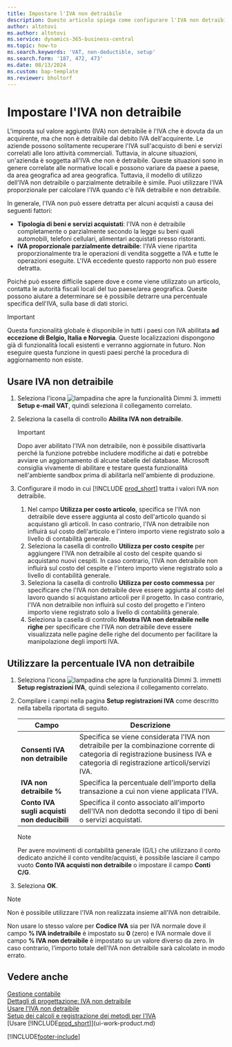 ```yaml
---
title: Impostare l'IVA non detraibile
description: Questo articolo spiega come configurare l'IVA non detraibile in Microsoft Dynamics 365 Business Central.
author: altotovi
ms.author: altotovi
ms.service: dynamics-365-business-central
ms.topic: how-to
ms.search.keywords: 'VAT, non-deductible, setup'
ms.search.form: '187, 472, 473'
ms.date: 08/13/2024
ms.custom: bap-template
ms.reviewer: bholtorf
---
```


# Impostare l'IVA non detraibile

L'imposta sul valore aggiunto (IVA) non detraibile è l'IVA che è dovuta da un acquirente, ma che non è detraibile dal debito IVA dell'acquirente. Le aziende possono solitamente recuperare l'IVA sull'acquisto di beni e servizi correlati alle loro attività commerciali. Tuttavia, in alcune situazioni, un'azienda è soggetta all'IVA che non è detraibile. Queste situazioni sono in genere correlate alle normative locali e possono variare da paese a paese, da area geografica ad area geografica. Tuttavia, il modello di utilizzo dell'IVA non detraibile o parzialmente detraibile è simile. Puoi utilizzare l'IVA proporzionale per calcolare l'IVA quando c'è IVA detraibile e non detraibile.

In generale, l'IVA non può essere detratta per alcuni acquisti a causa dei seguenti fattori:

- **Tipologia di beni e servizi acquistati**: l'IVA non è detraibile completamente o parzialmente secondo la legge su beni quali automobili, telefoni cellulari, alimentari acquistati presso ristoranti.
- **IVA proporzionale parzialmente detraibile**: l'IVA viene ripartita proporzionalmente tra le operazioni di vendita soggette a IVA e tutte le operazioni eseguite. L'IVA eccedente questo rapporto non può essere detratta.

Poiché può essere difficile sapere dove e come viene utilizzato un articolo, contatta le autorità fiscali locali del tuo paese/area geografica. Queste possono aiutare a determinare se è possibile detrarre una percentuale specifica dell'IVA, sulla base di dati storici.

> [!IMPORTANT]
> Questa funzionalità globale è disponibile in tutti i paesi con IVA abilitata **ad eccezione di Belgio, Italia e Norvegia**. Queste localizzazioni dispongono già di funzionalità locali esistenti e verranno aggiornate in futuro. Non eseguire questa funzione in questi paesi perché la procedura di aggiornamento non esiste.

## Usare IVA non detraibile

1. Seleziona l'icona ![lampadina che apre la funzionalità Dimmi 3.](media/ui-search/search_small.png "Informazioni sull'operazione che si desidera eseguire") immetti **Setup e-mail VAT**, quindi seleziona il collegamento correlato.
2. Seleziona la casella di controllo **Abilita IVA non detraibile**.

    > [!IMPORTANT]
    > Dopo aver abilitato l'IVA non detraibile, non è possibile disattivarla perché la funzione potrebbe includere modifiche ai dati e potrebbe avviare un aggiornamento di alcune tabelle del database. Microsoft consiglia vivamente di abilitare e testare questa funzionalità nell'ambiente sandbox prima di abilitarla nell'ambiente di produzione.

3. Configurare il modo in cui [!INCLUDE [prod_short](includes/prod_short.md)] tratta i valori IVA non detraibile.

    1. Nel campo **Utilizza per costo articolo**, specifica se l'IVA non detraibile deve essere aggiunta al costo dell'articolo quando si acquistano gli articoli. In caso contrario, l'IVA non detraibile non influirà sul costo dell'articolo e l'intero importo viene registrato solo a livello di contabilità generale.
    2. Seleziona la casella di controllo **Utilizza per costo cespite** per aggiungere l'IVA non detraibile al costo del cespite quando si acquistano nuovi cespiti. In caso contrario, l'IVA non detraibile non influirà sul costo del cespite e l'intero importo viene registrato solo a livello di contabilità generale.
    3. Seleziona la casella di controllo **Utilizza per costo commessa** per specificare che l'IVA non detraibile deve essere aggiunta al costo del lavoro quando si acquistano articoli per il progetto. In caso contrario, l'IVA non detraibile non influirà sul costo del progetto e l'intero importo viene registrato solo a livello di contabilità generale.
    4. Seleziona la casella di controllo **Mostra IVA non detraibile nelle righe** per specificare che l'IVA non detraibile deve essere visualizzata nelle pagine delle righe del documento per facilitare la manipolazione degli importi IVA.

## Utilizzare la percentuale IVA non detraibile

1. Seleziona l'icona ![lampadina che apre la funzionalità Dimmi 3.](media/ui-search/search_small.png "Informazioni sull'operazione che si desidera eseguire") immetti **Setup registrazioni IVA**, quindi seleziona il collegamento correlato.
2. Compilare i campi nella pagina **Setup registrazioni IVA** come descritto nella tabella riportata di seguito.

    | Campo | Descrizione |
    |-------|-------------|
    | **Consenti IVA non detraibile** | Specifica se viene considerata l'IVA non detraibile per la combinazione corrente di categoria di registrazione business IVA e categoria di registrazione articoli/servizi IVA. |
    | **IVA non detraibile %** | Specifica la percentuale dell'importo della transazione a cui non viene applicata l'IVA. |
    | **Conto IVA sugli acquisti non deducibili** | Specifica il conto associato all'importo dell'IVA non dedotta secondo il tipo di beni o servizi acquistati. |

    > [!NOTE]
    > Per avere movimenti di contabilità generale (G/L) che utilizzano il conto dedicato anziché il conto vendite/acquisti, è possibile lasciare il campo vuoto **Conto IVA acquisti non detraibile** o impostare il campo **Conti C/G**.

3. Seleziona **OK**.

> [!NOTE]
> Non è possibile utilizzare l'IVA non realizzata insieme all'IVA non detraibile.
>
> Non usare lo stesso valore per **Codice IVA** sia per IVA normale dove il campo **% IVA indetraibile** è impostato su **0** (zero) e IVA normale dove il campo **% IVA non detraibile** è impostato su un valore diverso da zero. In caso contrario, l'importo totale dell'IVA non detraibile sarà calcolato in modo errato.

## Vedere anche

[Gestione contabile](finance.md)  
[Dettagli di progettazione: IVA non detraibile](design-details-nondeductible-vat.md)  
[Usare l'IVA non detraibile](finance-how-use-non-deductible-vat.md)  
[Setup dei calcoli e registrazione dei metodi per l'IVA](finance-setup-vat.md)  
[Usare [!INCLUDE[prod_short](includes/prod_short.md)]](ui-work-product.md)  

[!INCLUDE[footer-include](includes/footer-banner.md)]
